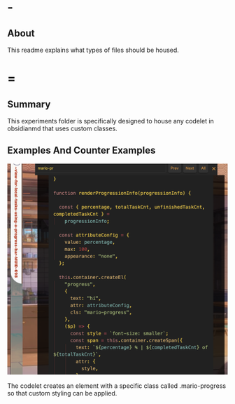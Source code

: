 ---
---

# -

## About

This readme explains what types of files should be housed.

# =

## Summary

This experiments folder is specifically designed to house any codelet in obsidianmd that uses custom classes.

## Examples And Counter Examples

![dd](./progress-bar/progress-bar.png)

The codelet creates an element with a specific class called .mario-progress so that custom styling can be applied.
